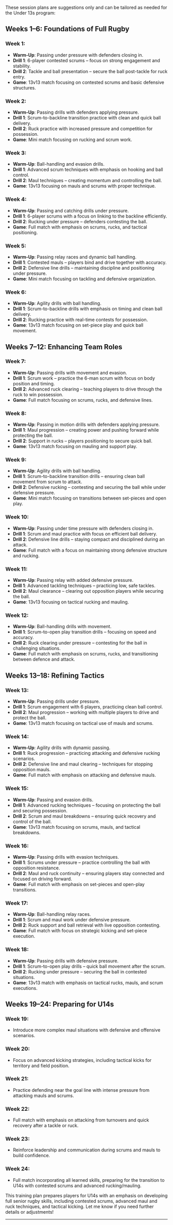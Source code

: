 These session plans are suggestions only and can be tailored as needed for the Under 13s program:

## Weeks 1–6: Foundations of Full Rugby

### Week 1:
- **Warm-Up**: Passing under pressure with defenders closing in.
- **Drill 1**: 6-player contested scrums – focus on strong engagement and stability.
- **Drill 2**: Tackle and ball presentation – secure the ball post-tackle for ruck entry.
- **Game**: 13v13 match focusing on contested scrums and basic defensive structures.

### Week 2:
- **Warm-Up**: Passing drills with defenders applying pressure.
- **Drill 1**: Scrum-to-backline transition practice with clean and quick ball delivery.
- **Drill 2**: Ruck practice with increased pressure and competition for possession.
- **Game**: Mini match focusing on rucking and scrum work.

### Week 3:
- **Warm-Up**: Ball-handling and evasion drills.
- **Drill 1**: Advanced scrum techniques with emphasis on hooking and ball control.
- **Drill 2**: Maul techniques – creating momentum and controlling the ball.
- **Game**: 13v13 focusing on mauls and scrums with proper technique.

### Week 4:
- **Warm-Up**: Passing and catching drills under pressure.
- **Drill 1**: 6-player scrums with a focus on linking to the backline efficiently.
- **Drill 2**: Rucking under pressure – defenders contesting the ball.
- **Game**: Full match with emphasis on scrums, rucks, and tactical positioning.

### Week 5:
- **Warm-Up**: Passing relay races and dynamic ball handling.
- **Drill 1**: Contested mauls – players bind and drive together with accuracy.
- **Drill 2**: Defensive line drills – maintaining discipline and positioning under pressure.
- **Game**: Mini match focusing on tackling and defensive organization.

### Week 6:
- **Warm-Up**: Agility drills with ball handling.
- **Drill 1**: Scrum-to-backline drills with emphasis on timing and clean ball delivery.
- **Drill 2**: Rucking practice with real-time contests for possession.
- **Game**: 13v13 match focusing on set-piece play and quick ball movement.

## Weeks 7–12: Enhancing Team Roles

### Week 7:
- **Warm-Up**: Passing drills with movement and evasion.
- **Drill 1**: Scrum work – practice the 6-man scrum with focus on body position and timing.
- **Drill 2**: Advanced ruck clearing – teaching players to drive through the ruck to win possession.
- **Game**: Full match focusing on scrums, rucks, and defensive lines.

### Week 8:
- **Warm-Up**: Passing in motion drills with defenders applying pressure.
- **Drill 1**: Maul progression – creating power and pushing forward while protecting the ball.
- **Drill 2**: Support in rucks – players positioning to secure quick ball.
- **Game**: 13v13 match focusing on mauling and support play.

### Week 9:
- **Warm-Up**: Agility drills with ball handling.
- **Drill 1**: Scrum-to-backline transition drills – ensuring clean ball movement from scrum to attack.
- **Drill 2**: Defensive rucking – contesting and securing the ball while under defensive pressure.
- **Game**: Mini match focusing on transitions between set-pieces and open play.

### Week 10:
- **Warm-Up**: Passing under time pressure with defenders closing in.
- **Drill 1**: Scrum and maul practice with focus on efficient ball delivery.
- **Drill 2**: Defensive line drills – staying compact and disciplined during an attack.
- **Game**: Full match with a focus on maintaining strong defensive structure and rucking.

### Week 11:
- **Warm-Up**: Passing relay with added defensive pressure.
- **Drill 1**: Advanced tackling techniques – practicing low, safe tackles.
- **Drill 2**: Maul clearance – clearing out opposition players while securing the ball.
- **Game**: 13v13 focusing on tactical rucking and mauling.

### Week 12:
- **Warm-Up**: Ball-handling drills with movement.
- **Drill 1**: Scrum-to-open play transition drills – focusing on speed and accuracy.
- **Drill 2**: Ruck clearing under pressure – contesting for the ball in challenging situations.
- **Game**: Full match with emphasis on scrums, rucks, and transitioning between defence and attack.

## Weeks 13–18: Refining Tactics

### Week 13:
- **Warm-Up**: Passing drills under pressure.
- **Drill 1**: Scrum engagement with 6 players, practicing clean ball control.
- **Drill 2**: Maul progression – working with multiple players to drive and protect the ball.
- **Game**: 13v13 match focusing on tactical use of mauls and scrums.

### Week 14:
- **Warm-Up**: Agility drills with dynamic passing.
- **Drill 1**: Ruck progression – practicing attacking and defensive rucking scenarios.
- **Drill 2**: Defensive line and maul clearing – techniques for stopping opposition mauls.
- **Game**: Full match with emphasis on attacking and defensive mauls.

### Week 15:
- **Warm-Up**: Passing and evasion drills.
- **Drill 1**: Advanced rucking techniques – focusing on protecting the ball and securing possession.
- **Drill 2**: Scrum and maul breakdowns – ensuring quick recovery and control of the ball.
- **Game**: 13v13 match focusing on scrums, mauls, and tactical breakdowns.

### Week 16:
- **Warm-Up**: Passing drills with evasion techniques.
- **Drill 1**: Scrums under pressure – practice controlling the ball with opposition resistance.
- **Drill 2**: Maul and ruck continuity – ensuring players stay connected and focused on driving forward.
- **Game**: Full match with emphasis on set-pieces and open-play transitions.

### Week 17:
- **Warm-Up**: Ball-handling relay races.
- **Drill 1**: Scrum and maul work under defensive pressure.
- **Drill 2**: Ruck support and ball retrieval with live opposition contesting.
- **Game**: Full match with focus on strategic kicking and set-piece execution.

### Week 18:
- **Warm-Up**: Passing drills with defensive pressure.
- **Drill 1**: Scrum-to-open play drills – quick ball movement after the scrum.
- **Drill 2**: Rucking under pressure – securing the ball in contested situations.
- **Game**: 13v13 match with emphasis on tactical rucks, mauls, and scrum executions.

## Weeks 19–24: Preparing for U14s

### Week 19:
- Introduce more complex maul situations with defensive and offensive scenarios.

### Week 20:
- Focus on advanced kicking strategies, including tactical kicks for territory and field position.

### Week 21:
- Practice defending near the goal line with intense pressure from attacking mauls and scrums.

### Week 22:
- Full match with emphasis on attacking from turnovers and quick recovery after a tackle or ruck.

### Week 23:
- Reinforce leadership and communication during scrums and mauls to build confidence.

### Week 24:
- Full match incorporating all learned skills, preparing for the transition to U14s with contested scrums and advanced rucking/mauling.

This training plan prepares players for U14s with an emphasis on developing full senior rugby skills, including contested scrums, advanced maul and ruck techniques, and tactical kicking. Let me know if you need further details or adjustments!

---